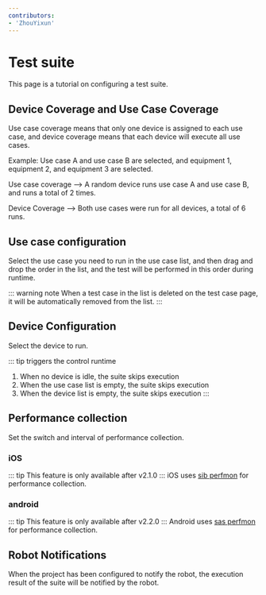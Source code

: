 ```yaml
---
contributors:
- 'ZhouYixun'
---
```


# Test suite

This page is a tutorial on configuring a test suite.

## Device Coverage and Use Case Coverage

Use case coverage means that only one device is assigned to each use case, and device coverage means that each device will execute all use cases.

Example: Use case A and use case B are selected, and equipment 1, equipment 2, and equipment 3 are selected.

Use case coverage --> A random device runs use case A and use case B, and runs a total of 2 times.

Device Coverage --> Both use cases were run for all devices, a total of 6 runs.

## Use case configuration

Select the use case you need to run in the use case list, and then drag and drop the order in the list, and the test will be performed in this order during runtime.

::: warning note
When a test case in the list is deleted on the test case page, it will be automatically removed from the list.
:::

## Device Configuration

Select the device to run.

::: tip triggers the control runtime
1. When no device is idle, the suite skips execution
2. When the use case list is empty, the suite skips execution
3. When the device list is empty, the suite skips execution
   :::

## Performance collection

Set the switch and interval of performance collection.

### iOS
::: tip
This feature is only available after v2.1.0
:::
iOS uses [sib perfmon](https://soniccloudorg.github.io/sib/sib-perf.html) for performance collection.

### android
::: tip
This feature is only available after v2.2.0
:::
Android uses [sas perfmon](https://soniccloudorg.github.io/sas/re-sas.html) for performance collection.

## Robot Notifications

When the project has been configured to notify the robot, the execution result of the suite will be notified by the robot.

